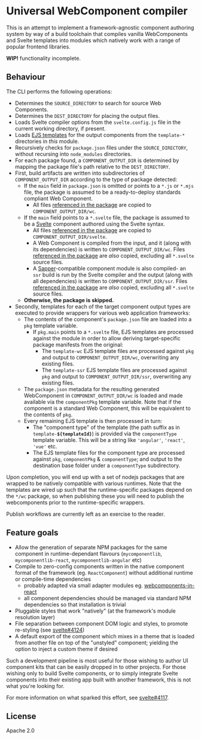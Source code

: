 # Universal WebComponent compiler

This is an attempt to implement a framework-agnostic component authoring system by way of a build toolchain that compiles vanilla WebComponents and Svelte templates into modules which natively work with a range of popular frontend libraries.

**WIP!** functionality incomplete.

## Behaviour

The CLI performs the following operations:

- Determines the `SOURCE_DIRECTORY` to search for source Web Components.
- Determines the `DEST_DIRECTORY` for placing the output files.
- Loads Svelte compiler options from the `svelte.config.js` file in the current working directory, if present.
- Loads [EJS templates](https://www.npmjs.com/package/ejs) for the output components from the `template-*` directories in *this* module.
- Recursively checks for `package.json` files under the `SOURCE_DIRECTORY`, without recursing into `node_modules` directories.
- For each package found, a `COMPONENT_OUTPUT_DIR` is determined by mapping the package file's path relative to the `DEST_DIRECTORY`.
- First, build artifacts are written into subdirectories of `COMPONENT_OUTPUT_DIR` according to the type of package detected:
	- If the `main` field in `package.json` is omitted or points to a `*.js` or `*.mjs` file, the package is assumed to be a ready-to-deploy standards compliant Web Component. <!-- You should set up any other build processes (eg. TypeScript) separately to the use of this module, and simply have them generate the final `main` scripts. -->
		- All files [referenced in the package](https://docs.npmjs.com/files/package.json#files) are copied to `COMPONENT_OUTPUT_DIR/wc`.
	- If the `main` field points to a `*.svelte` file, the package is assumed to be a [Svelte](https://svelte.dev) component authored using the Svelte syntax.
		- All files [referenced in the package](https://docs.npmjs.com/files/package.json#files) are copied to `COMPONENT_OUTPUT_DIR/svelte`.
		- A Web Component is compiled from the input, and it (along with its dependencies) is written to `COMPONENT_OUTPUT_DIR/wc`. Files [referenced in the package](https://docs.npmjs.com/files/package.json#files) are *also* copied, excluding all `*.svelte` source files.
		- A [Sapper](https://sapper.svelte.dev/)-compatible component module is also compiled- an `ssr` build is run by the Svelte compiler and the output (along with all dependencies) is written to `COMPONENT_OUTPUT_DIR/ssr`. Files [referenced in the package](https://docs.npmjs.com/files/package.json#files) are *also* copied, excluding all `*.svelte` source files.
	- **Otherwise, the package is skipped.**
- Secondly, templates for each of the target component output types are executed to provide wrappers for various web application frameworks:
	- The contents of the component's `package.json` file are loaded into a `pkg` template variable.
		- If `pkg.main` points to a `*.svelte` file, EJS templates are processed against the module in order to allow deriving target-specific package manifests from the original:
			- The `template-wc` EJS template files are processed against `pkg` and output to `COMPONENT_OUTPUT_DIR/wc`, overwriting any existing files.
			- The `template-ssr` EJS template files are processed against `pkg` and output to `COMPONENT_OUTPUT_DIR/ssr`, overwriting any existing files.
	- The `package.json` metadata for the resulting generated WebComponent in `COMPONENT_OUTPUT_DIR/wc` is loaded and made available via the `componentPkg` template variable. Note that if the component is a standard Web Component, this will be equivalent to the contents of `pkg`.
	- Every remaining EJS template is then processed in turn:
		- The "component type" of the template (the path suffix as in `template-`**`${templateId}`**) is provided via the `componentType` template variable. This will be a string like `'angular'`, `'react'`, `'vue'` etc.
		- The EJS template files for the component type are processed against `pkg`, `componentPkg` & `componentType`; and output to the destination base folder under a `componentType` subdirectory.

Upon completion, you will end up with a set of nodejs packages that are wrapped to be natively compatible with various runtimes. Note that the templates are wired up such that the runtime-specific packages depend on the `*/wc` package, so when publishing these you will need to publish the webcomponents prior to the runtime-specific wrappers.

Publish workflows are currently left as an exercise to the reader.

## Feature goals

- Allow the generation of separate NPM packages for the same component in runtime-dependant flavours (`mycomponentlib`, `mycomponentlib-react`, `mycomponentlib-angular` etc)
- Compile to zero-config components written in the native component format of the framework (eg. `ReactComponent`) without additional runtime or compile-time dependencies
    - probably adapted via small adapter modules eg. [webcomponents-in-react](https://www.npmjs.com/package/webcomponents-in-react)
    - all component dependencies should be managed via standard NPM dependencies so that installation is trivial
- Pluggable styles that work "natively" (at the framework's module resolution layer)
- File separation between component DOM logic and styles, to promote re-styling (see [svelte#4124](https://github.com/sveltejs/svelte/issues/4124))
- A default export of the component which mixes in a theme that is loaded from another file on top of the "unstyled" component; yielding the option to inject a custom theme if desired

Such a development pipeline is most useful for those wishing to author UI component kits that can be easily dropped in to other projects. For those wishing only to build Svelte components, or to simply integrate Svelte components into their existing app built with another framework, this is not what you're looking for.

For more information on what sparked this effort, see [svelte#4117](https://github.com/sveltejs/svelte/issues/4117).

## License

Apache 2.0
